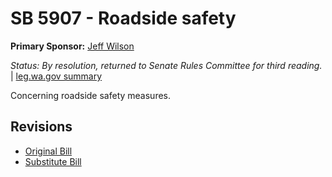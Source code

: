 # SB 5907 - Roadside safety
**Primary Sponsor:** [Jeff Wilson](/person/leg/jeff.wilson.md)

*Status: By resolution, returned to Senate Rules Committee for third reading.* | [leg.wa.gov summary](https://app.leg.wa.gov/billsummary?BillNumber=5907&Year=2021)

Concerning roadside safety measures.

## Revisions
* [Original Bill](1/)
* [Substitute Bill](S/)